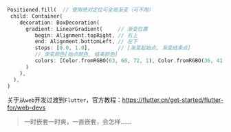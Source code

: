 ```dart
Positioned.fill(  // 使用绝对定位可全局渐变（可不用）
 child: Container(
    decoration: BoxDecoration(
      gradient: LinearGradient(     // 渐变位置
         begin: Alignment.topRight, // 右上
         end: Alignment.bottomLeft, // 左下
         stops: [0.0, 1.0],         // [渐变起始点, 渐变结束点]
         // 渐变颜色[始点颜色, 结束颜色]
         colors: [Color.fromRGBO(63, 68, 72, 1), Color.fromRGBO(36, 41, 46, 1)]
      )
    ),
  ),
)
```

关于从`web`开发过渡到`Flutter`，官方教程：<https://flutter.cn/get-started/flutter-for/web-devs>

> 一时嵌套一时爽，一直嵌套，会怎样……

[^ref]: https://blog.csdn.net/qq_41614928/article/details/107282159
